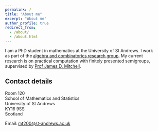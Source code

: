 ```yaml
---
permalink: /
title: "About me"
excerpt: "About me"
author_profile: true
redirect_from: 
  - /about/
  - /about.html
---
```


I am a PhD student in mathematics at the University of St Andrews. I work as part of the  <a href="http://www-maths.mcs.st-andrews.ac.uk/pg/pure/Algebra/index.php">algebra and combinatorics research group</a>. My current research is on practical computation with finitely presented semigroups, supervised by <a href="http://www-groups.mcs.st-andrews.ac.uk/~jamesm/">Prof James D. Mitchell</a>.

Contact details
------


Room 120<br style="line-height:0px;" /> School of Mathematics and Statistics<br style="line-height:0px;" /> University of St Andrews<br style="line-height:0px;" /> KY16 9SS<br style="line-height:0px;" /> Scotland<br style="line-height:0px;" /> 

Email: mt200@st-andrews.ac.uk



